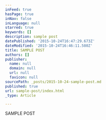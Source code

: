 ```yaml
---
inFeed: true
hasPage: true
inNav: false
inLanguage: null
starred: true
keywords: []
description: sample post
datePublished: '2015-10-24T16:47:29.673Z'
dateModified: '2015-10-24T16:46:11.580Z'
title: SAMPLE POST
authors: []
publisher:
  name: null
  domain: null
  url: null
  favicon: null
sourcePath: _posts/2015-10-24-sample-post.md
published: true
url: sample-post/index.html
_type: Article

---
```

SAMPLE POST